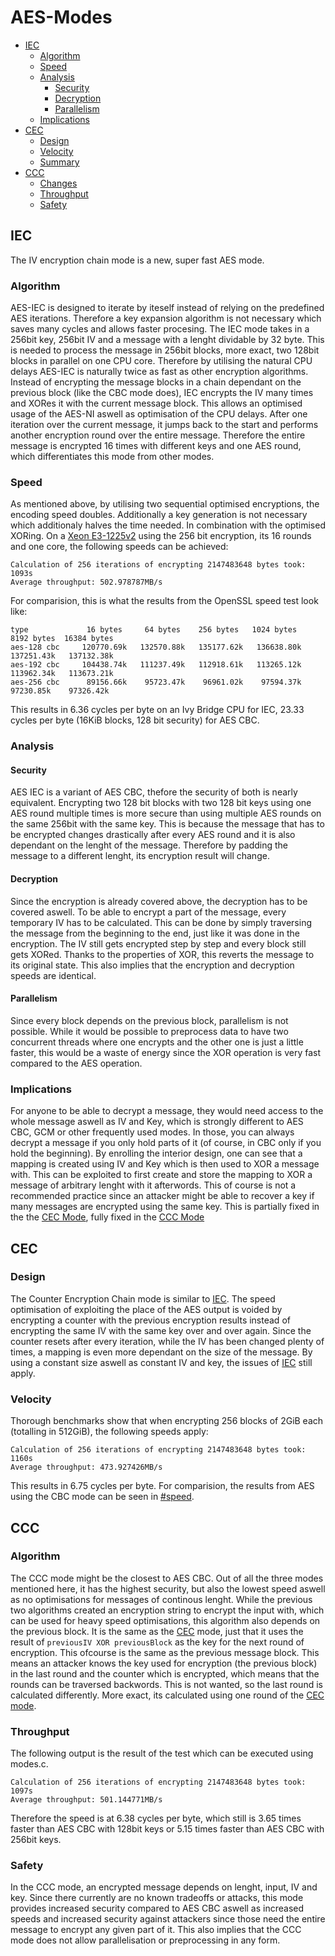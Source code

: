 # AES-Modes

- [IEC](#IEC)
	- [Algorithm](#Algorithm)
	- [Speed](#Speed)
	- [Analysis](#Analysis)
		- [Security](#Security)
		- [Decryption](#Decryption)
		- [Parallelism](#Parallelism)
	- [Implications](#Implications)
- [CEC](#CEC)
	- [Design](#Design)
	- [Velocity](#Velocity)
	- [Summary](#Summary)
- [CCC](#CCC)
	- [Changes](#Changes)
	- [Throughput](#Throughput)
	- [Safety](#Safety)

## IEC
The IV encryption chain mode is a new, super fast AES mode.

### Algorithm
AES-IEC is designed to iterate by iteself instead of relying on the predefined AES iterations. Therefore a key expansion algorithm is not necessary which saves many cycles and allows faster procesing. The IEC mode takes in a 256bit key, 256bit IV and a message with a lenght dividable by 32 byte. This is needed to process the message in 256bit blocks, more exact, two 128bit blocks in parallel on one CPU core. Therefore by utilising the natural CPU delays AES-IEC is naturally twice as fast as other encryption algorithms. Instead of encrypting the message blocks in a chain dependant on the previous block (like the CBC mode does), IEC encrypts the IV many times and XORes it with the current message block. This allows an optimised usage of the AES-NI aswell as optimisation of the CPU delays. After one iteration over the current message, it jumps back to the start and performs another encryption round over the entire message. Therefore the entire message is encrypted 16 times with different keys and one AES round, which differentiates this mode from other modes.

### Speed
As mentioned above, by utilising two sequential optimised encryptions, the encoding speed doubles. Additionally a key generation is not necessary which additionaly halves the time needed. In combination with the optimised XORing. On a [Xeon E3-1225v2](https://ark.intel.com/content/www/us/en/ark/products/65733/intel-xeon-processor-e3-1225-v2-8m-cache-3-20-ghz.html) using the 256 bit encryption, its 16 rounds and one core, the following speeds can be achieved:
```
Calculation of 256 iterations of encrypting 2147483648 bytes took: 1093s
Average throughput: 502.978787MB/s
```
For comparision, this is what the results from the OpenSSL speed test look like:
```
type             16 bytes     64 bytes    256 bytes   1024 bytes   8192 bytes  16384 bytes
aes-128 cbc     120770.69k   132570.88k   135177.62k   136638.80k   137251.43k   137132.38k
aes-192 cbc     104438.74k   111237.49k   112918.61k   113265.12k   113962.34k   113673.21k
aes-256 cbc      89156.66k    95723.47k    96961.02k    97594.37k    97230.85k    97326.42k
```
This results in 6.36 cycles per byte on an Ivy Bridge CPU for IEC, 23.33 cycles per byte (16KiB blocks, 128 bit security) for AES CBC.

### Analysis
#### Security
AES IEC is a variant of AES CBC, thefore the security of both is nearly equivalent. Encrypting two 128 bit blocks with two 128 bit keys using one AES round multiple times is more secure than using multiple AES rounds on the same 256bit with the same key. This is because the message that has to be encrypted changes drastically after every AES round and it is also dependant on the lenght of the message. Therefore by padding the message to a different lenght, its encryption result will change.

#### Decryption
Since the encryption is already covered above, the decryption has to be covered aswell. To be able to encrypt a part of the message, every temporary IV has to be calculated. This can be done by simply traversing the message from the beginning to the end, just like it was done in the encryption. The IV still gets encrypted step by step and every block still gets XORed. Thanks to the properties of XOR, this reverts the message to its original state. This also implies that the encryption and decryption speeds are identical.

#### Parallelism
Since every block depends on the previous block, parallelism is not possible. While it would be possible to preprocess data to have two concurrent threads where one encrypts and the other one is just a little faster, this would be a waste of energy since the XOR operation is very fast compared to the AES operation.

### Implications
For anyone to be able to decrypt a message, they would need access to the whole message aswell as IV and Key, which is strongly different to AES CBC, GCM or other frequently used modes. In those, you can always decrypt a message if you only hold parts of it (of course, in CBC only if you hold the beginning). By enrolling the interior design, one can see that a mapping is created using IV and Key which is then used to XOR a message with. This can be exploited to first create and store the mapping to XOR a message of arbitrary lenght with it afterwords. This of course is not a recommended practice since an attacker might be able to recover a key if many messages are encrypted using the same key. This is partially fixed in the the [CEC Mode](#CEC), fully fixed in the [CCC Mode](#CCC)

## CEC
### Design
The Counter Encryption Chain mode is similar to [IEC](#IEC). The speed optimisation of exploiting the place of the AES output is voided by encrypting a counter with the previous encryption results instead of encrypting the same IV with the same key over and over again. Since the counter resets after every iteration, while the IV has been changed plenty of times, a mapping is even more dependant on the size of the message. By using a constant size aswell as constant IV and key, the issues of [IEC](#IEC) still apply.

### Velocity
Thorough benchmarks show that when encrypting 256 blocks of 2GiB each (totalling in 512GiB), the following speeds apply:
```
Calculation of 256 iterations of encrypting 2147483648 bytes took: 1160s
Average throughput: 473.927426MB/s
```
This results in 6.75 cycles per byte. For comparision, the results from AES using the CBC mode can be seen in [#speed](#speed).

## CCC
### Algorithm
The CCC mode might be the closest to AES CBC. Out of all the three modes mentioned here, it has the highest security, but also the lowest speed aswell as no optimisations for messages of continous lenght. While the previous two algorithms created an encryption string to encrypt the input with, which can be used for heavy speed optimisations, this algorithm also depends on the previous block. It is the same as the [CEC](#CEC) mode, just that it uses the result of `previousIV XOR previousBlock` as the key for the next round of encryption. This ofcourse is the same as the previous message block. This means an attacker knows the key used for encryption (the previous block) in the last round and the counter which is encrypted, which means that the rounds can be traversed backwords. This is not wanted, so the last round is calculated differently. More exact, its calculated using one round of the [CEC mode](#CEC).

### Throughput
The following output is the result of the test which can be executed using modes.c.
```
Calculation of 256 iterations of encrypting 2147483648 bytes took: 1097s
Average throughput: 501.144771MB/s
```
Therefore the speed is at 6.38 cycles per byte, which still is 3.65 times faster than AES CBC with 128bit keys or 5.15 times faster than AES CBC with 256bit keys.

### Safety
In the CCC mode, an encrypted message depends on lenght, input, IV and key. Since there currently are no known tradeoffs or attacks, this mode provides increased security compared to AES CBC aswell as increased speeds and increased security against attackers since those need the entire message to encrypt any given part of it. This also implies that the CCC mode does not allow parallelisation or preprocessing in any form.
